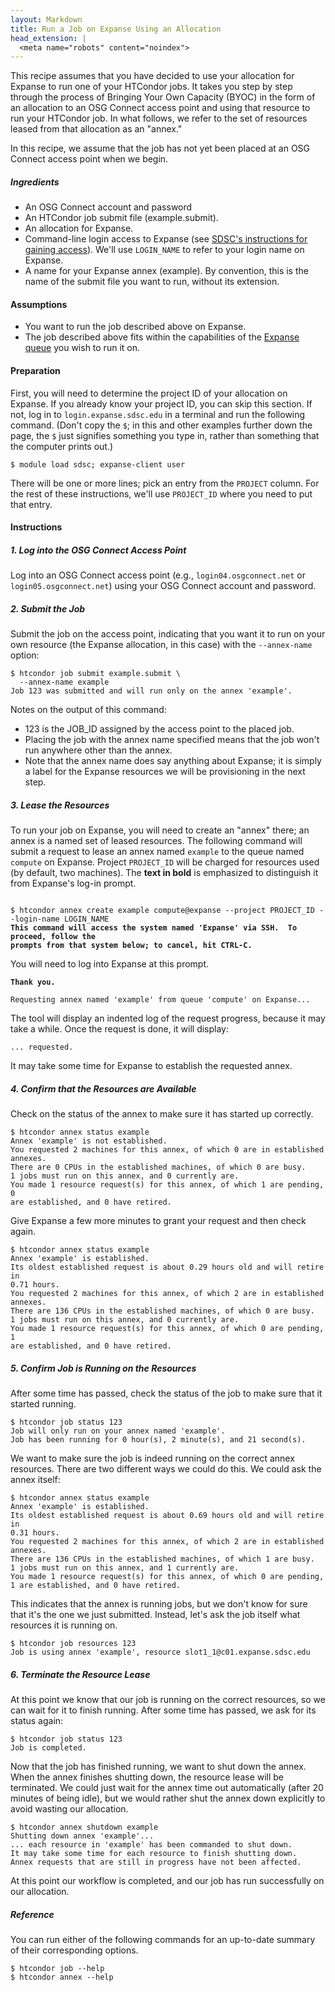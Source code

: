```yaml
---
layout: Markdown
title: Run a Job on Expanse Using an Allocation
head_extension: |
  <meta name="robots" content="noindex">
---
```


This recipe assumes that you have decided to use your allocation
for Expanse to run one of your HTCondor jobs.  It takes you step by
step through the process of Bringing Your Own Capacity (BYOC) in the
form of an allocation to an OSG Connect access point and using that
resource to run your HTCondor job.  In what follows, we refer to the set
of resources leased from that allocation as an "annex."

In this recipe, we assume that the job has not yet been placed at an
OSG Connect access point when we begin.

##### Ingredients

- An OSG Connect account and password
- An HTCondor job submit file (example.submit).
- An allocation for Expanse.
- Command-line login access to Expanse
  (see [SDSC's instructions for gaining access](https://www.sdsc.edu/support/user_guides/expanse.html#access)).
  We'll use `LOGIN_NAME` to refer to your login name on Expanse.
- A name for your Expanse annex (example).  By convention,
  this is the name of the submit file you want to run, without its extension.

#### Assumptions

* You want to run the job described above on Expanse.
* The job described above fits within the capabilities of the [Expanse queue](https://www.sdsc.edu/support/user_guides/expanse.html#running)
    you wish to run it on.

#### Preparation

First, you will need to determine the project ID of your allocation on
Expanse.  If you already know your project ID, you can skip this
section.  If not, log in to `login.expanse.sdsc.edu` in a terminal and run the
following command.  (Don't copy the `$`; in this and other examples
further down the page, the `$` just signifies something you type in,
rather than something that the computer prints out.)

	$ module load sdsc; expanse-client user

There will be one or more lines; pick an entry from the `PROJECT` column.
For the rest of these instructions, we'll use `PROJECT_ID` where you need to
put that entry.

#### Instructions

##### 1. Log into the OSG Connect Access Point

Log into an OSG Connect access point (e.g., `login04.osgconnect.net` or
`login05.osgconnect.net`) using your OSG Connect account and password.

##### 2. Submit the Job

Submit the job on the access point, indicating that you want it to run
on your own resource (the Expanse allocation, in this case) with the
`--annex-name` option:

    $ htcondor job submit example.submit \
      --annex-name example
    Job 123 was submitted and will run only on the annex 'example'.

Notes on the output of this command:
- 123 is the JOB_ID assigned by the access point to the placed job.
- Placing the job with the annex name specified means that the job
  won't run anywhere other than the annex.
- Note that the annex name does say anything about Expanse; it is simply
  a label for the Expanse resources we will be provisioning
  in the next step.

##### 3. Lease the Resources

To run your job on Expanse, you will need to create an "annex" there;
an annex is a named set of leased resources.  The following command will
submit a request to lease an annex named `example` to the queue named `compute`
on Expanse.  Project `PROJECT_ID` will be charged for resources used (by
default, two machines).  The **text in bold** is emphasized to distinguish
it from Expanse's log-in prompt.

<pre><code>
$ htcondor annex create example compute@expanse --project PROJECT_ID --login-name LOGIN_NAME
<b>This command will access the system named 'Expanse' via SSH.  To proceed, follow the
prompts from that system below; to cancel, hit CTRL-C.</b>
</code></pre>

You will need to log into Expanse at this prompt.

<pre><code><b>Thank you.</b>

Requesting annex named 'example' from queue 'compute' on Expanse...
</code></pre>

The tool will display an indented log of the request progress, because
it may take a while.  Once the request is done, it will display:

	... requested.

It may take some time for Expanse to establish the requested annex.

##### 4. Confirm that the Resources are Available

Check on the status of the annex to make sure it has started up correctly.

	$ htcondor annex status example
	Annex 'example' is not established.
	You requested 2 machines for this annex, of which 0 are in established
	annexes.
	There are 0 CPUs in the established machines, of which 0 are busy.
	1 jobs must run on this annex, and 0 currently are.
	You made 1 resource request(s) for this annex, of which 1 are pending, 0
	are established, and 0 have retired.

Give Expanse a few more minutes to grant your request and then check again.

	$ htcondor annex status example
	Annex 'example' is established.
	Its oldest established request is about 0.29 hours old and will retire in
	0.71 hours.
	You requested 2 machines for this annex, of which 2 are in established
	annexes.
	There are 136 CPUs in the established machines, of which 0 are busy.
	1 jobs must run on this annex, and 0 currently are.
	You made 1 resource request(s) for this annex, of which 0 are pending, 1
	are established, and 0 have retired.

##### 5. Confirm Job is Running on the Resources

After some time has passed, check the status of the job to make sure
that it started running.

	$ htcondor job status 123
	Job will only run on your annex named 'example'.
	Job has been running for 0 hour(s), 2 minute(s), and 21 second(s).

We want to make sure the job is indeed running on the correct annex
resources.  There are two different ways we could do this.  We could ask
the annex itself:

	$ htcondor annex status example
	Annex 'example' is established.
	Its oldest established request is about 0.69 hours old and will retire in
	0.31 hours.
	You requested 2 machines for this annex, of which 2 are in established
	annexes.
	There are 136 CPUs in the established machines, of which 1 are busy.
	1 jobs must run on this annex, and 1 currently are.
	You made 1 resource request(s) for this annex, of which 0 are pending,
	1 are established, and 0 have retired.

This indicates that the annex is running jobs, but we don't know for
sure that it's the one we just submitted.  Instead, let's ask the job
itself what resources it is running on.

	$ htcondor job resources 123
	Job is using annex 'example', resource slot1_1@c01.expanse.sdsc.edu

##### 6. Terminate the Resource Lease

At this point we know that our job is running on the correct resources,
so we can wait for it to finish running.  After some time has passed, we
ask for its status again:

	$ htcondor job status 123
	Job is completed.

Now that the job has finished running, we want to shut down the annex.
When the annex finishes shutting down, the resource lease will be
terminated.  We could just wait for the annex time out automatically
(after 20 minutes of being idle), but we would rather shut the annex down
explicitly to avoid wasting our allocation.

	$ htcondor annex shutdown example
	Shutting down annex 'example'...
	... each resource in 'example' has been commanded to shut down.
	It may take some time for each resource to finish shutting down.
	Annex requests that are still in progress have not been affected.

At this point our workflow is completed, and our job has run
successfully on our allocation.

##### Reference

You can run either of the following commands for an up-to-date summary
of their corresponding options.

	$ htcondor job --help
	$ htcondor annex --help
